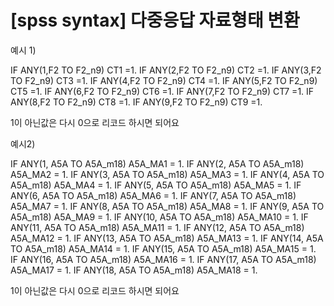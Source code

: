 # [spss syntax] 다중응답 자료형태 변환

예시 1)

IF ANY(1,F2 TO F2_n9) CT1 =1.
IF ANY(2,F2 TO F2_n9) CT2 =1.
IF ANY(3,F2 TO F2_n9) CT3 =1.
IF ANY(4,F2 TO F2_n9) CT4 =1.
IF ANY(5,F2 TO F2_n9) CT5 =1.
IF ANY(6,F2 TO F2_n9) CT6 =1.
IF ANY(7,F2 TO F2_n9) CT7 =1.
IF ANY(8,F2 TO F2_n9) CT8 =1.
IF ANY(9,F2 TO F2_n9) CT9 =1.

1이 아닌값은 다시 0으로 리코드 하시면 되어요

예시2)

IF ANY(1, A5A TO A5A_m18) A5A_MA1 = 1.
IF ANY(2, A5A TO A5A_m18) A5A_MA2 = 1.
IF ANY(3, A5A TO A5A_m18) A5A_MA3 = 1.
IF ANY(4, A5A TO A5A_m18) A5A_MA4 = 1.
IF ANY(5, A5A TO A5A_m18) A5A_MA5 = 1.
IF ANY(6, A5A TO A5A_m18) A5A_MA6 = 1.
IF ANY(7, A5A TO A5A_m18) A5A_MA7 = 1.
IF ANY(8, A5A TO A5A_m18) A5A_MA8 = 1.
IF ANY(9, A5A TO A5A_m18) A5A_MA9 = 1.
IF ANY(10, A5A TO A5A_m18) A5A_MA10 = 1.
IF ANY(11, A5A TO A5A_m18) A5A_MA11 = 1.
IF ANY(12, A5A TO A5A_m18) A5A_MA12 = 1.
IF ANY(13, A5A TO A5A_m18) A5A_MA13 = 1.
IF ANY(14, A5A TO A5A_m18) A5A_MA14 = 1.
IF ANY(15, A5A TO A5A_m18) A5A_MA15 = 1.
IF ANY(16, A5A TO A5A_m18) A5A_MA16 = 1.
IF ANY(17, A5A TO A5A_m18) A5A_MA17 = 1.
IF ANY(18, A5A TO A5A_m18) A5A_MA18 = 1.

1이 아닌값은 다시 0으로 리코드 하시면 되어요
